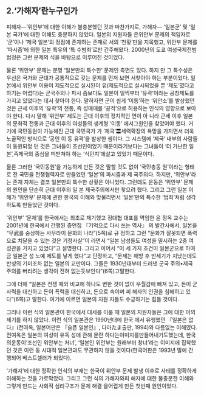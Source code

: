 ## 2.‘가해자’란누구인가

피해자—‘위안부’에 대한 이해가 불충분했던 것과 마찬가지로, 가해자— ‘일본군’ 및 ‘일본 국가’에 대한 이해도 충분하지 않았다. 일본의 지원자들 은위안부 문제의 책임자로 ‘군’이나 ‘제국 일본’의 정점에 존재하는 존재로 서의 ‘천황’만을 지목했고, 위안부 문제를 ‘파시즘’에 의한 일본 특유의 ‘특 수범죄’로만 간주해왔다. 2000년의 도쿄 여성국제전범법정은 그런 문제의 식을 바탕으로 이루어진 것이었다.

물론 ‘위안부’ 문제는 분명 ‘일본만의 특수한’ 문제인 측면도 있다. 하지 만 그 특수성은 우선은 국가와 군대가 공통적으로 갖는 문제를 먼저 보면 서찾아야 하는 부분이었다. 일본에서 위안부 이용이 제도적으로 실시된이 유(제도적으로 실시되었을 뿐 ‘제도’였다고 하기는 어렵다)는 군국주의나 파시 즘보다도 일본이 일찍부터 ‘유곽’이라는 공창제도를 가지고 있었다는 데서 찾아야 한다. 말하자면 군이 쉽게 ‘이동’하는 ‘위안소’를 발상했던 것은 근세 이후의 ‘유곽’의 전통, 즉 성매매를 ‘공적’으로 허용하는 인식의 영향으로 보아야 한다. 다시 말해 ‘위안부’ 제도는 근대 이후의 정치적인 면이 아 니라 근세 이후 일본의 문화적 전통과 근대 이후의 여성들의 생계형 ‘이동’ 에서그원인을 찾았어야 했다. 거기에 국민동원이 가능해진 근대 국민국가 가 ‘제국’〓세력확장의 욕망을 가지면서 더욱 노골적인 방식으로 ‘공인 이 동 유곽’을 발상한 셈이다. 그 시스템에 ‘제국’ 내부의 사람들이 동원되었 던 것은 그녀들이 조선인이었기 때문이라기보다는 그녀들이 ‘더 가난한 일 본’,즉제국의 중심을 떠받쳐야 하는 ‘식민지’에살고 있었기 때문이다.

물론 그러한 ‘국민동원’을 가능하게 만든 것은 말할 것도 없이 ‘국민총동 원‘이라는 형태로 전 국민을 전쟁협력자로 만들었던 ‘일본’의 파시즘과 제 국주의다. 하지만, ‘위안부’라는 존재 자체는 결코 일본만의 특수한 상황은 아니었다. 그런데도 운동은 ‘위안부’ 문제의 원인을 단순히 근대 이후의 일 본 제국주의에서만 찾으려 했다. 그리고 그런 일본 이해가 ‘위안부’ 문제에 관한 한국의 이해와 맞물리면서 ‘일본’만의 특수한 ‘범죄’처럼 생각하도록 만들었던 것이다.

‘위안부’ ‘문제’를 한국에서는 최초로 제기했고 정대협 대표를 역임한 윤 정옥 교수는 2001년에 한국에서 간행된 증언집 『기억으로 다시 쓰는 역사』 의 발간사에서, 일본을 “무武를 숭상하는 사무라이 문화의 나라”(5쪽)로 규 정하고 그런 “문화가 잘못되면 폭력으로 치달을 수 있는 것은 기정사실”이 라면서 “일본 남성들도 여성을 멸시하는 2중 여성관을 가지고 있었다”고 설명한다. 그리고 이어서 “이 세 가지 조건이 일본군으로 하여금 일본군 성 노예 제도를 낳게 했다”고 단정하고, “문제는 해방 후 반세기가 지났는데도 반성의 기미조차 없는 일본의 교만이다. 그들은 1930년대부터 드러낸 군국 주의•제국주의를 버리려는 생각이 전혀 없는듯보인다”(6쪽)고말한다.

그에 더해 “일본은 전쟁 때와 비교해 하나도 변한 것이 없이 우월감에 빠져 있고, 돈이 군사력을 대신하고 돈이 폭력을 대신하고, 돈으로 속이며 피 해자의 인권을 침해하고 있다”(6쪽)고 말한다. 여기에 이르면 일본의 지원 자들도 수긍하기는 힘들 것이다.

그러나 이런 식의 일본관이 한국에서 대세를 이룰 때 일본의 지원자들은 그에 대한 이의제기를 하지 않았다. 이런 식의 일본관은 1990년대에 한국 에서 유행했던 『일본은 없다』(전여옥, 일본어판은 『슬픈 일본인』, 다마たま출판, 1994)와 다름없는 이해였다. 전여옥은 일본의 여성이 유독 성에 관해 문란 하다는이미지를만들어내기도했는데, 한국의운동이‘조선인 위안부는 처녀’, ‘일본인 위안부는 원래부터 창녀’라는 이미지에 집착했던 것은 이런 동 시대적 일본관과도 무관하지 않을 것이다(한국어판은 1993년 말에 간행되어 베스트셀러가 되었다).

‘가해자’에 대한 정확한 인식의 부재는 한국이 위안부 문제 발생 이후로 사태를 정확하게 이해하는 것을 가로막았다. 그리고 그런 식의 가해자와피 해자에 대한 불충분한 이해와 그렇게 만드는 사회적 심리구조가 문제 해결 을어렵게 만든 첫번째 원인이었다.